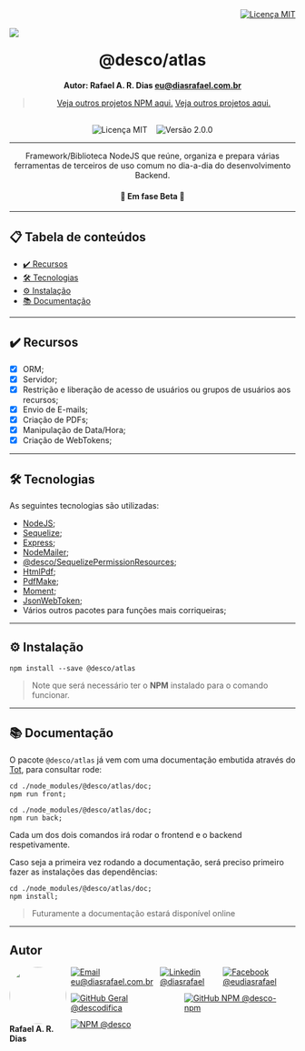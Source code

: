 <div style="display: flex; flex-direction: row; justify-content: flex-end; margin-bottom: 1rem;">
  <a href="README.md">
    <img alt="Licença MIT" src="https://img.shields.io/static/v1?label=&message=🇺🇸 Read in American English&color=red&style=for-the-badge" style="margin-left 1rem;" />
  </a>
</div>

<header style="float: left; width: 100%; margin-bottom: 1rem;">
  <img src="https://i.ibb.co/R2gt14C/atlas.png" style="float: left; margin-right: 1rem;">

  # @desco/atlas

  **Autor: Rafael A. R. Dias <eu@diasrafael.com.br>**

  > <a href="https://github.com/desco-npm" target="_blank">Veja outros projetos NPM aqui.</a>
  > <a href="https://github.com/descoifica" target="_blank">Veja outros projetos aqui.</a>
</header>

<div style="display: flex; flex-direction: row; width: 100%; justify-content: center; margin-bottom: .5rem;">
  <img alt="Licença MIT" src="https://img.shields.io/static/v1?label=Licença&message=MIT&color=green&style=for-the-badge" style="margin: 0 .5rem;">

  <img alt="Versão 2.0.0" src="https://img.shields.io/static/v1?label=Versão&message=2.0.0&color=blue&style=for-the-badge" style="margin: 0 .5rem;">
</div>

---


<p style="text-align:center;">Framework/Biblioteca NodeJS que reúne, organiza e prepara várias ferramentas de terceiros de uso comum no dia-a-dia do desenvolvimento Backend.</p>

<h4 align="center"> 
	🧪 Em fase Beta 🚀
</h4>

---

## 📋 Tabela de conteúdos

* [✔️ Recursos](#recursos)
* [🛠️ Tecnologias](#tecnologias)
* [⚙️ Instalação](#instalacao)
* [📚 Documentação](#documentacao)

---

## ✔️ Recursos

- [x] ORM;
- [x] Servidor;
- [x] Restrição e liberação de acesso de usuários ou grupos de usuários aos recursos; 
- [x] Envio de E-mails;
- [x] Criação de PDFs;
- [x] Manipulação  de Data/Hora;
- [x] Criação de WebTokens;

---


## 🛠️ Tecnologias

As seguintes tecnologias são utilizadas:

* [NodeJS](https://nodejs.org/en/);
* [Sequelize](https://sequelize.org/);
* [Express](https://expressjs.com/pt-br/);
* [NodeMailer](https://nodemailer.com/about/);
* [@desco/SequelizePermissionResources](https://www.npmjs.com/package/@desco/sequelize-permission-resources);
* [HtmlPdf](https://www.npmjs.com/package/html-pdf);
* [PdfMake](https://www.npmjs.com/package/pdfmake);
* [Moment](https://www.npmjs.com/package/moment);
* [JsonWebToken]([jsonwebtoken](https://www.npmjs.com/package/jsonwebtoken));
* Vários outros pacotes para funções mais corriqueiras; 

---


## ⚙️ Instalação

```
npm install --save @desco/atlas
```

> Note que será necessário ter o **NPM** instalado para o comando funcionar.

---


## 📚 Documentação

O pacote `@desco/atlas` já vem com uma documentação embutida através do <a href="https://www.npmjs.com/package/@desco/tot" target="_blank">Tot</a>, para consultar rode:

```
cd ./node_modules/@desco/atlas/doc;
npm run front;
```

```
cd ./node_modules/@desco/atlas/doc;
npm run back;
```

Cada um dos dois comandos irá rodar o frontend e o backend respetivamente.

Caso seja a primeira vez rodando a documentação, será preciso primeiro fazer as instalações das dependências:

```
cd ./node_modules/@desco/atlas/doc;
npm install;
```

> Futuramente a documentação estará disponível online

---

## Autor

<div style="display: flex; flex-direction: row;">
  <div style="display: flex; flex-direction: column; width: 150px; justify-content: center;">
    <img style="border-radius: 50%; margin-right: .5rem;" src="https://scontent.fsdu1-1.fna.fbcdn.net/v/t1.0-9/539886_235546170253505_5977326689811409130_n.jpg?_nc_cat=106&ccb=3&_nc_sid=174925&_nc_eui2=AeGgFWn_fWInwRkTo3mHSP993TbQ0TzG0Y3dNtDRPMbRjS-eZL1tr4I5maqz6O-jva9qWnIxKOsD3UtSm9CTeCys&_nc_ohc=Qw6NaDGrtIgAX9uFF2c&_nc_ht=scontent.fsdu1-1.fna&oh=5ebac9874d7a24e157c8c99fd965c2a4&oe=606539CE" width="100px;" height="100px;" />
    <b>Rafael A. R. Dias</b>
  </div>
  <div style="display: flex; flex-direction: column;">
    <div style="display: flex; flex-direction: column;">
      <div style="display: flex; flex-direction: row;">
        <a href="mailto:eu@diasrafael.com.br" target="_blank" >
          <img alt="Email eu@diasrafael.com.br" src="https://img.shields.io/static/v1?label=Email&message=eu@diasrafael.com.br&color=red&logo=gmail&style=for-the-badge" style="margin: 0 .75rem .75rem 0;">
        </a>
        <a href="https://www.linkedin.com/in/diasrafael/" target="_blank">
          <img alt="Linkedin @diasrafael" src="https://img.shields.io/static/v1?label=Linkedin&message=@diasrafael&color=blue&logo=linkedin&style=for-the-badge" style="margin: 0 .75rem .75rem 0;">
        </a>
        <a href="https://www.facebook.com/eudiasrafael" target="_blank">
          <img alt="Facebook @eudiasrafael" src="https://img.shields.io/static/v1?label=Facebook&message=@eudiasrafael&color=blue&logo=facebook&style=for-the-badge" style="margin: 0 .75rem .75rem 0;;">
        </a>
      </div>
      <div style="display: flex; flex-direction: row;">
        <a href="https://github.com/descodifica" target="_blank">
          <img alt="GitHub Geral @descodifica" src="https://img.shields.io/static/v1?label=GitHub Geral&message=@descodifica&color=black&logo=github&style=for-the-badge" style="margin: 0 .75rem .75rem 0;">
        </a>
        <a href="https://github.com/desco-npm" target="_blank">
          <img alt="GitHub NPM @desco-npm" src="https://img.shields.io/static/v1?label=GitHub NPM&message=@desco-npm&color=black&logo=github&style=for-the-badge" style="margin: 0 .75rem .75rem 0;">
        </a>
      </div>
      <div style="display: flex; flex-direction: row;">
        <a href="https://www.npmjs.com/org/desco" target="_blank">
          <img alt="NPM @desco" src="https://img.shields.io/static/v1?label=NPM&message=@desco&color=red&logo=npm&style=for-the-badge" style="margin: 0 .75rem .75rem 0;">
        </a>
      </div>
    </div>
  </div>
</div>